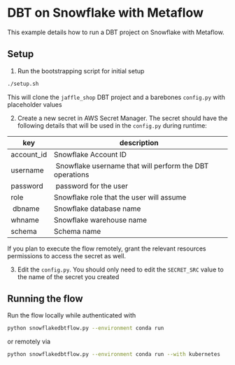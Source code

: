 # DBT on Snowflake with Metaflow

This example details how to run a DBT project on Snowflake with Metaflow.

## Setup

1. Run the bootstrapping script for initial setup

```sh
./setup.sh
```

This will clone the `jaffle_shop` DBT project and a barebones `config.py` with placeholder values

2. Create a new secret in AWS Secret Manager. The secret should have the following details that will be used in the `config.py` during runtime:

|key|description|
|--|--|
| account_id | Snowflake Account ID |
| username | Snowflake username that will perform the DBT operations |
| password | password for the user |
| role | Snowflake role that the user will assume |
| dbname | Snowflake database name |
| whname | Snowflake warehouse name |
| schema | Schema name |

If you plan to execute the flow remotely, grant the relevant resources permissions to access the secret as well.

3. Edit the `config.py`. You should only need to edit the `SECRET_SRC` value to the name of the secret you created

## Running the flow

Run the flow locally while authenticated with
```sh
python snowflakedbtflow.py --environment conda run
```

or remotely via

```sh
python snowflakedbtflow.py --environment conda run --with kubernetes
```
